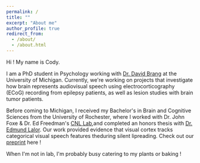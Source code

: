 ```yaml
---
permalink: /
title: ""
excerpt: "About me"
author_profile: true
redirect_from: 
  - /about/
  - /about.html
---
```



Hi ! My name is Cody.

I am a PhD student in Psychology working with [Dr. David Brang](https://sites.lsa.umich.edu/brang-lab/) at the University of Michigan. Currently, we're working on projects that investigate how brain represents audiovisual speech using electrocorticography (ECoG) recording from epilepsy patients, as well as lesion studies with brain tumor patients. 

Before coming to Michigan, I received my Bachelor's in Brain and Cognitive Sciences from the University of Rochester, where I worked with Dr. John Foxe & Dr. Ed Freedman's [CNL Lab](https://www.urmc.rochester.edu/labs/cognitive-neurophysiology.aspx),and completed an honors thesis with [Dr. Edmund Lalor](https://www.urmc.rochester.edu/labs/lalor.aspx). Our work provided evidence that visual cortex tracks categorical visual speech features theduring silent lipreading. Check out our [preprint](https://doi.org/10.1101/2021.02.09.430299) here !

When I'm not in lab, I'm probably busy catering to my plants or baking !

